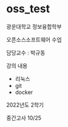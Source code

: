 # oss_test

광운대학교 정보융합학부

오픈소스소프트웨어 수업

담당교수 : 박규동

강의 내용
- 리눅스
- git
- docker

2022년도 2학기

중간고사 10/25
